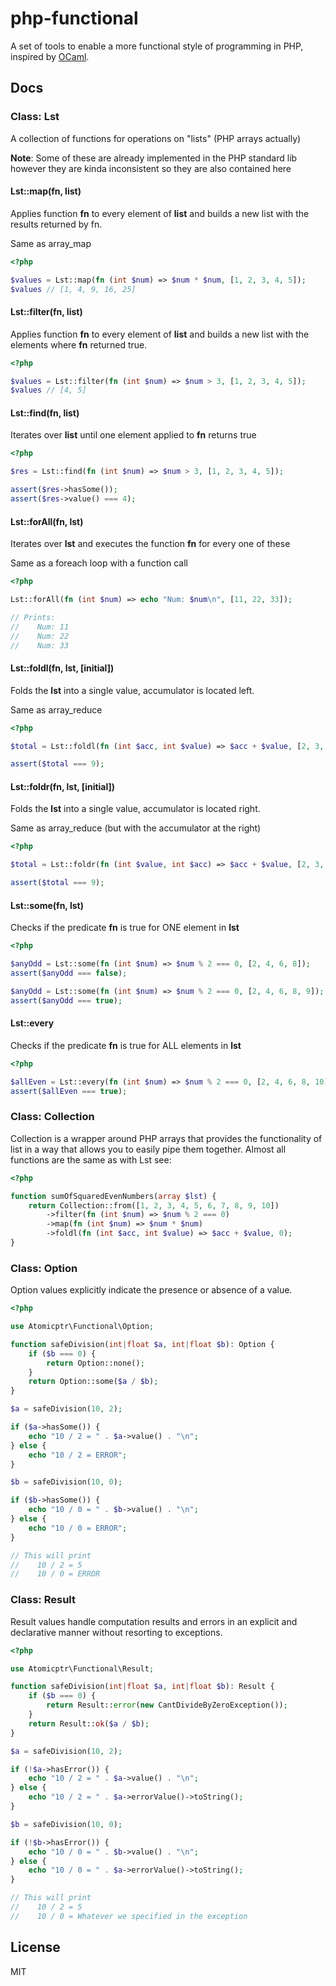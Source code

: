 # php-functional

A set of tools to enable a more functional style of programming in PHP, inspired by [OCaml](https://ocaml.org/).

## Docs

### Class: Lst

A collection of functions for operations on "lists" (PHP arrays actually)

**Note**: Some of these are already implemented in the PHP standard lib however they are kinda inconsistent so they are also contained here

#### Lst::map(fn, list)

Applies function **fn** to every element of **list** and builds a new list with the results returned by fn.

Same as array_map

```php
<?php

$values = Lst::map(fn (int $num) => $num * $num, [1, 2, 3, 4, 5]);
$values // [1, 4, 9, 16, 25]
```

#### Lst::filter(fn, list)

Applies function **fn** to every element of **list** and builds a new list with the elements where **fn** returned true.

```php
<?php

$values = Lst::filter(fn (int $num) => $num > 3, [1, 2, 3, 4, 5]);
$values // [4, 5]
```

#### Lst::find(fn, list)

Iterates over **list** until one element applied to **fn** returns true

```php
<?php

$res = Lst::find(fn (int $num) => $num > 3, [1, 2, 3, 4, 5]);

assert($res->hasSome());
assert($res->value() === 4);
```

#### Lst::forAll(fn, lst)

Iterates over **lst** and executes the function **fn** for every one of these

Same as a foreach loop with a function call

```php
<?php

Lst::forAll(fn (int $num) => echo "Num: $num\n", [11, 22, 33]);

// Prints:
//    Num: 11
//    Num: 22
//    Num: 33
```

#### Lst::foldl(fn, lst, \[initial\])

Folds the **lst** into a single value, accumulator is located left.

Same as array_reduce

```php
<?php

$total = Lst::foldl(fn (int $acc, int $value) => $acc + $value, [2, 3, 4]);

assert($total === 9);
```

#### Lst::foldr(fn, lst, \[initial\])

Folds the **lst** into a single value, accumulator is located right.

Same as array_reduce (but with the accumulator at the right)

```php
<?php

$total = Lst::foldr(fn (int $value, int $acc) => $acc + $value, [2, 3, 4]);

assert($total === 9);
```

#### Lst::some(fn, lst)

Checks if the predicate **fn** is true for ONE element in **lst**

```php
<?php

$anyOdd = Lst::some(fn (int $num) => $num % 2 === 0, [2, 4, 6, 8]);
assert($anyOdd === false);

$anyOdd = Lst::some(fn (int $num) => $num % 2 === 0, [2, 4, 6, 8, 9]);
assert($anyOdd === true);
```

#### Lst::every

Checks if the predicate **fn** is true for ALL elements in **lst**

```php
<?php

$allEven = Lst::every(fn (int $num) => $num % 2 === 0, [2, 4, 6, 8, 10]);
assert($allEven === true);
```


### Class: Collection

Collection is a wrapper around PHP arrays that provides the functionality of list in a way that allows you to
easily pipe them together. Almost all functions are the same as with Lst see:

```php
<?php

function sumOfSquaredEvenNumbers(array $lst) {
    return Collection::from([1, 2, 3, 4, 5, 6, 7, 8, 9, 10])
        ->filter(fn (int $num) => $num % 2 === 0)
        ->map(fn (int $num) => $num * $num)
        ->foldl(fn (int $acc, int $value) => $acc + $value, 0);
}
```

### Class: Option

Option values explicitly indicate the presence or absence of a value.

```php
<?php

use Atomicptr\Functional\Option;

function safeDivision(int|float $a, int|float $b): Option {
    if ($b === 0) {
        return Option::none();
    }
    return Option::some($a / $b);
}

$a = safeDivision(10, 2);

if ($a->hasSome()) {
    echo "10 / 2 = " . $a->value() . "\n";
} else {
    echo "10 / 2 = ERROR";
}

$b = safeDivision(10, 0);

if ($b->hasSome()) {
    echo "10 / 0 = " . $b->value() . "\n";
} else {
    echo "10 / 0 = ERROR";
}

// This will print
//    10 / 2 = 5
//    10 / 0 = ERROR
```

### Class: Result

Result values handle computation results and errors in an explicit and declarative manner without resorting to exceptions.

```php
<?php

use Atomicptr\Functional\Result;

function safeDivision(int|float $a, int|float $b): Result {
    if ($b === 0) {
        return Result::error(new CantDivideByZeroException());
    }
    return Result::ok($a / $b);
}

$a = safeDivision(10, 2);

if (!$a->hasError()) {
    echo "10 / 2 = " . $a->value() . "\n";
} else {
    echo "10 / 2 = " . $a->errorValue()->toString();
}

$b = safeDivision(10, 0);

if (!$b->hasError()) {
    echo "10 / 0 = " . $b->value() . "\n";
} else {
    echo "10 / 0 = " . $a->errorValue()->toString();
}

// This will print
//    10 / 2 = 5
//    10 / 0 = Whatever we specified in the exception
```

## License

MIT
